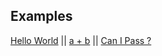 <span></span>
## Examples
[Hello World](./helloworld) ||
[a + b](./a_plus_b) ||
[Can I Pass ?](./canIpass)
